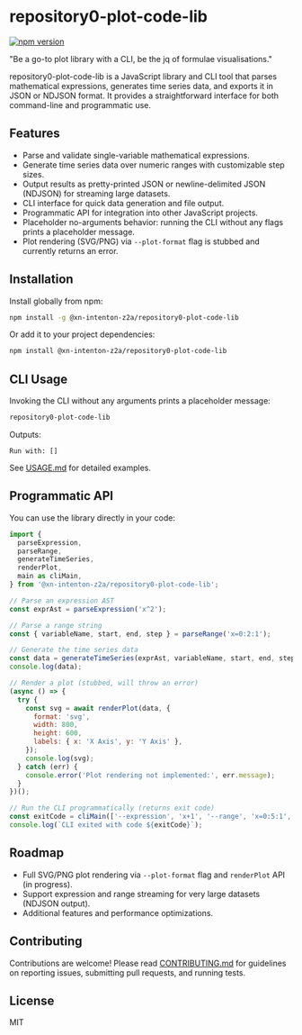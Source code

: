 # repository0-plot-code-lib

[![npm version](https://img.shields.io/npm/v/@xn-intenton-z2a/repository0-plot-code-lib)](https://www.npmjs.com/package/@xn-intenton-z2a/repository0-plot-code-lib)

"Be a go-to plot library with a CLI, be the jq of formulae visualisations."

repository0-plot-code-lib is a JavaScript library and CLI tool that parses mathematical expressions, generates time series data, and exports it in JSON or NDJSON format. It provides a straightforward interface for both command-line and programmatic use.

## Features

- Parse and validate single-variable mathematical expressions.
- Generate time series data over numeric ranges with customizable step sizes.
- Output results as pretty-printed JSON or newline-delimited JSON (NDJSON) for streaming large datasets.
- CLI interface for quick data generation and file output.
- Programmatic API for integration into other JavaScript projects.
- Placeholder no-arguments behavior: running the CLI without any flags prints a placeholder message.
- Plot rendering (SVG/PNG) via `--plot-format` flag is stubbed and currently returns an error.

## Installation

Install globally from npm:

```bash
npm install -g @xn-intenton-z2a/repository0-plot-code-lib
```

Or add it to your project dependencies:

```bash
npm install @xn-intenton-z2a/repository0-plot-code-lib
```

## CLI Usage

Invoking the CLI without any arguments prints a placeholder message:

```bash
repository0-plot-code-lib
```
Outputs:
```
Run with: []
```

See [USAGE.md](USAGE.md) for detailed examples.

## Programmatic API

You can use the library directly in your code:

```js
import {
  parseExpression,
  parseRange,
  generateTimeSeries,
  renderPlot,
  main as cliMain,
} from '@xn-intenton-z2a/repository0-plot-code-lib';

// Parse an expression AST
const exprAst = parseExpression('x^2');

// Parse a range string
const { variableName, start, end, step } = parseRange('x=0:2:1');

// Generate the time series data
const data = generateTimeSeries(exprAst, variableName, start, end, step);
console.log(data);

// Render a plot (stubbed, will throw an error)
(async () => {
  try {
    const svg = await renderPlot(data, {
      format: 'svg',
      width: 800,
      height: 600,
      labels: { x: 'X Axis', y: 'Y Axis' },
    });
    console.log(svg);
  } catch (err) {
    console.error('Plot rendering not implemented:', err.message);
  }
})();

// Run the CLI programmatically (returns exit code)
const exitCode = cliMain(['--expression', 'x+1', '--range', 'x=0:5:1', '--format', 'ndjson']);
console.log(`CLI exited with code ${exitCode}`);
```

## Roadmap

- Full SVG/PNG plot rendering via `--plot-format` flag and `renderPlot` API (in progress).
- Support expression and range streaming for very large datasets (NDJSON output).
- Additional features and performance optimizations.

## Contributing

Contributions are welcome! Please read [CONTRIBUTING.md](CONTRIBUTING.md) for guidelines on reporting issues, submitting pull requests, and running tests.

## License

MIT
